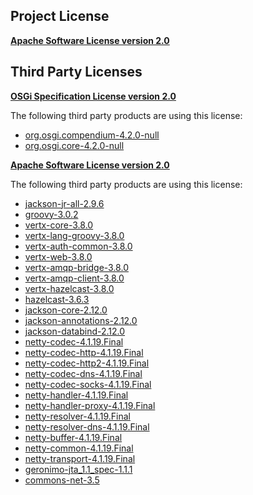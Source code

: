 <!-- Created by CodeLicenseManager -->
## Project License

__[Apache Software License version 2.0](http://www.apache.org/licenses/LICENSE-2.0.html)__

## Third Party Licenses

__[OSGi Specification License version 2.0](http://www.osgi.org/Specifications/Licensing)__

The following third party products are using this license:

* [org.osgi.compendium-4.2.0-null](http://www.osgi.org/)
* [org.osgi.core-4.2.0-null](http://www.osgi.org/)

__[Apache Software License version 2.0](http://www.apache.org/licenses/LICENSE-2.0.txt)__

The following third party products are using this license:

* [jackson-jr-all-2.9.6](http://wiki.fasterxml.com/JacksonHome)
* [groovy-3.0.2](https://groovy-lang.org)
* [vertx-core-3.8.0](http://www.apache.org/licenses/LICENSE-2.0.txt)
* [vertx-lang-groovy-3.8.0](http://www.apache.org/licenses/LICENSE-2.0.txt)
* [vertx-auth-common-3.8.0](git@github.com:vert-x3/vertx-ext-parent.git)
* [vertx-web-3.8.0](http://www.apache.org/licenses/LICENSE-2.0.txt)
* [vertx-amqp-bridge-3.8.0](http://www.apache.org/licenses/LICENSE-2.0.txt)
* [vertx-amqp-client-3.8.0](git@github.com:vert-x3/vertx-ext-parent.git)
* [vertx-hazelcast-3.8.0](git@github.com:vert-x3/vertx-ext-parent.git)
* [hazelcast-3.6.3](http://www.hazelcast.com/)
* [jackson-core-2.12.0](http://www.apache.org/licenses/LICENSE-2.0.txt)
* [jackson-annotations-2.12.0](http://www.apache.org/licenses/LICENSE-2.0.txt)
* [jackson-databind-2.12.0](http://github.com/FasterXML/jackson)
* [netty-codec-4.1.19.Final](http://netty.io/)
* [netty-codec-http-4.1.19.Final](http://netty.io/)
* [netty-codec-http2-4.1.19.Final](http://netty.io/)
* [netty-codec-dns-4.1.19.Final](http://netty.io/)
* [netty-codec-socks-4.1.19.Final](http://netty.io/)
* [netty-handler-4.1.19.Final](http://netty.io/)
* [netty-handler-proxy-4.1.19.Final](http://netty.io/)
* [netty-resolver-4.1.19.Final](http://netty.io/)
* [netty-resolver-dns-4.1.19.Final](http://netty.io/)
* [netty-buffer-4.1.19.Final](http://netty.io/)
* [netty-common-4.1.19.Final](http://netty.io/)
* [netty-transport-4.1.19.Final](http://netty.io/)
* [geronimo-jta_1.1_spec-1.1.1](scm:svn:https://svn.apache.org/repos/asf/geronimo/specs/tags/geronimo-jta_1.1_spec-1.1.1)
* [commons-net-3.5](http://commons.apache.org/proper/commons-net/)

<!-- CLM -->
